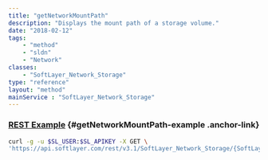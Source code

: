 ```yaml
---
title: "getNetworkMountPath"
description: "Displays the mount path of a storage volume."
date: "2018-02-12"
tags:
    - "method"
    - "sldn"
    - "Network"
classes:
    - "SoftLayer_Network_Storage"
type: "reference"
layout: "method"
mainService : "SoftLayer_Network_Storage"
---
```


### [REST Example](#getNetworkMountPath-example) <a href="/article/rest/"><i class="fas fa-question"></i></a> {#getNetworkMountPath-example .anchor-link} 
```bash
curl -g -u $SL_USER:$SL_APIKEY -X GET \
'https://api.softlayer.com/rest/v3.1/SoftLayer_Network_Storage/{SoftLayer_Network_StorageID}/getNetworkMountPath'
```
